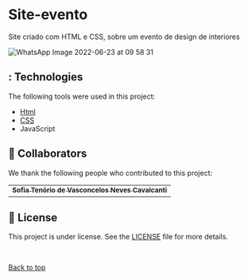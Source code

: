 # Site-evento
Site criado com HTML e CSS, sobre um evento de design de interiores

![WhatsApp Image 2022-06-23 at 09 58 31](https://user-images.githubusercontent.com/101151964/175304436-05a0dd88-4ec7-4c87-89ab-d18d14671a83.jpeg)


## : Technologies ##

The following tools were used in this project:

- [Html](https://developer.mozilla.org/pt-BR/docs/Web/HTML/Element/html/)  
- [CSS](https://developer.mozilla.org/pt-BR/docs/Web/CSS) 
- JavaScript

## 🤝 Collaborators

We thank the following people who contributed to this project:

<table>
  <tr>
    <td align="center">
      <a href="#">
        <sub>
          <b>Sofia Tenório de Vasconcelos Neves Cavalcanti</b>
        </sub>
      </a>
    </td>
  </tr>
</table>

## 📝 License

This project is under license. See the [LICENSE](LICENSE.md) file for more details.

&#xa0;

<a href="#top">Back to top</a>
